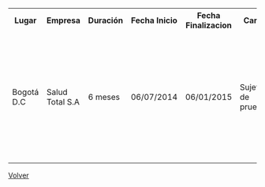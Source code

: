<html>

<body>



<table>

  <tr>
    <th>Lugar</th>
    <th>Empresa</th>
    <th>Duración</th> 
    <th>Fecha Inicio</th>
    <th>Fecha Finalizacion</th>
    <th>Cargo</th>
    <th>Descripción</th>
  </tr>
  <tr>
    <td>Bogotá D.C</td>
    <td>Salud Total S.A</td>
    <td>6 meses</td>
    <td>06/07/2014</td> 
    <td>06/01/2015</td>
    <td>Sujeto de pruebas</td>
    <td>Se realizaba prueba de aplicaciones, se daba solucion a los casos de los clientes, se manejaba la informacion y contenido de las bases de datos. </td>
  </tr>
  
</table>

<a href="javascript:history.back(-1);" title="Ir la página anterior">Volver</a>

</html>
